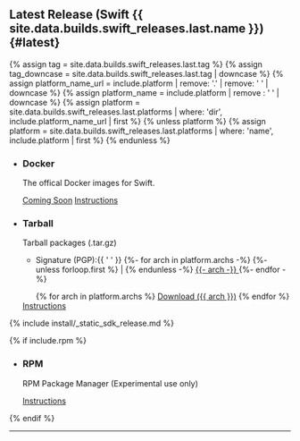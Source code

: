 ## Latest Release (Swift {{ site.data.builds.swift_releases.last.name }}) {#latest}

{% assign tag = site.data.builds.swift_releases.last.tag %}
{% assign tag_downcase = site.data.builds.swift_releases.last.tag | downcase %}
{% assign platform_name_url = include.platform | remove: '.' | remove: ' ' | downcase %}
{% assign platform_name = include.platform | remove : ' ' | downcase %}
{% assign platform = site.data.builds.swift_releases.last.platforms | where: 'dir', include.platform_name_url | first %}
{% unless platform %}
  {% assign platform = site.data.builds.swift_releases.last.platforms | where: 'name', include.platform | first %}
{% endunless %}

<ul class="grid-level-0 grid-layout-2-column">
  <li class="grid-level-1">
    <h3>Docker</h3>
    <p class="description">
      The offical Docker images for Swift.
    </p>
    <a href="https://hub.docker.com/_/swift" class="cta-secondary external">Coming Soon</a>
    <a href="/install/linux/docker" class="cta-secondary">Instructions</a>
  </li>
  <li class="grid-level-1">
    <h3>Tarball</h3>
    <p class="description">
      Tarball packages (.tar.gz)
      <ul>
        <li>Signature (PGP):{{ ' ' }}
          {%- for arch in platform.archs -%}
          {%- unless forloop.first %} | {% endunless -%}
          <a href="https://download.swift.org/{{ tag_downcase }}/{{ platform_name_url }}{% if arch != "x86_64" %}-{{ arch }}{% endif %}/{{ tag }}/{{ tag }}-{{ platform_name }}{% if arch != "x86_64" %}-{{ arch }}{% endif %}.tar.gz.sig" >
            {{- arch -}}
          </a>
          {%- endfor -%}
        </li>
      </ul>
    </p>
    <ul class="grid-level-0 grid-layout-2-column">
      {% for arch in platform.archs %}
      <a href="https://download.swift.org/{{ tag_downcase }}/{{ platform_name_url }}{% if arch != "x86_64" %}-{{ arch }}{% endif %}/{{ tag }}/{{ tag }}-{{ platform_name }}{% if arch != "x86_64" %}-{{ arch }}{% endif %}.tar.gz" class="cta-secondary">Download ({{ arch }})</a>
      {% endfor %}
    </ul>
    <a href="/install/linux/tarball" class="cta-secondary">Instructions</a>
  </li>
</ul>
{% include install/_static_sdk_release.md %}

{% if include.rpm %}
  <ul class="grid-level-0 grid-layout-2-column">
    <li class="grid-level-1 featured">
      <h3>RPM</h3>
      <p class="description">
        RPM Package Manager (Experimental use only)
      </p>
      <a href="/install/linux/rpm" class="cta-secondary">Instructions</a>
    </li>
  </ul>
{% endif %}

<hr>
